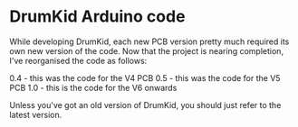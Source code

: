 # DrumKid Arduino code

While developing DrumKid, each new PCB version pretty much required its own new version of the code. Now that the project is nearing completion, I've reorganised the code as follows:

0.4 - this was the code for the V4 PCB
0.5 - this was the code for the V5 PCB
1.0 - this is the code for the V6 onwards

Unless you've got an old version of DrumKid, you should just refer to the latest version.
